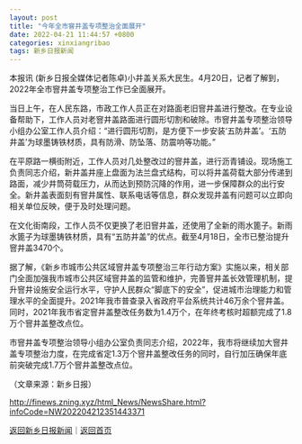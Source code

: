 ```yaml
---
layout: post
title: "今年全市窨井盖专项整治全面展开"
date: 2022-04-21 11:44:57 +0800
categories: xinxiangribao
tags: 新乡日报新闻
---
```

<p>本报讯 (新乡日报全媒体记者陈卓)小井盖关系大民生。4月20日，记者了解到，2022年全市窨井盖专项整治工作已全面展开。</p>
 <p>当日上午，在人民东路，市政工作人员正在对路面老旧窨井盖进行整改。在专业设备帮助下，工作人员对老窨井盖路面进行圆形切割和破除。市窨井盖专项整治领导小组办公室工作人员介绍：“进行圆形切割，是方便下一步安装‘五防井盖’。‘五防井盖’为球墨铸铁材质，具有防滑、防坠落、防震响等功能。”</p>
 <p>在平原路一横街附近，工作人员对几处整改过的窨井盖，进行沥青铺设。现场施工负责同志介绍，新井盖井座上盘面为法兰盘式结构，可以将井盖荷载大部分传递到路面，减少井筒荷载压力，从而达到预防沉降的作用，进一步保障群众的出行安全。新井盖表面刻有窨井属性、联系电话等信息，群众发现井盖有问题可以立即向相关单位反映，便于及时处理问题。</p>
 <p>在文化街南段，工作人员不仅更换了老旧窨井盖，还使用了全新的雨水篦子。新雨水篦子为球墨铸铁材质，具有“五防井盖”的优点。截至4月18日，全市已整治提升窨井盖3470个。</p>
 <p>据了解，《新乡市城市公共区域窨井盖专项整治三年行动方案》实施以来，相关部门全面加强我市城市公共区域窨井盖的监管和维护，完善窨井盖长效管理机制，提升窨井设施安全运行水平，守护人民群众“脚底下的安全”，促进城市治理能力和管理水平的全面提升。2021年我市普查录入省政府平台系统共计46万余个窨井盖。同时，2021年我市省定窨井盖整改任务数为1.4万个，在年终考核时超额完成了1.8万个窨井盖整改点位。</p>
 <p>市窨井盖专项整治领导小组办公室负责同志介绍，2022年，我市将继续加大窨井盖专项整治力度，在完成省定1.3万个窨井盖整改任务的同时，自行加压确保年底前突破完成1.7万个窨井盖整改点位。</p><p class="em_media">（文章来源：新乡日报）</p>

<http://finews.zning.xyz/html_News/NewsShare.html?infoCode=NW202204212351443371>

[返回新乡日报新闻](//finews.withounder.com/category/xinxiangribao.html)｜[返回首页](//finews.withounder.com/)